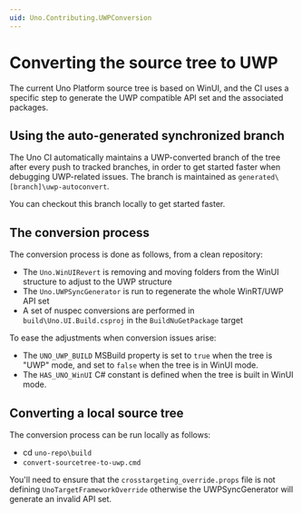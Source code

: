 ```yaml
---
uid: Uno.Contributing.UWPConversion
---
```


# Converting the source tree to UWP

The current Uno Platform source tree is based on WinUI, and the CI uses a specific step to generate the UWP compatible API set and the associated packages.

## Using the auto-generated synchronized branch

The Uno CI automatically maintains a UWP-converted branch of the tree after every push to tracked branches, in order to get started faster when debugging UWP-related issues. The branch is maintained as `generated\[branch]\uwp-autoconvert`.

You can checkout this branch locally to get started faster.

## The conversion process

The conversion process is done as follows, from a clean repository:

- The `Uno.WinUIRevert` is removing and moving folders from the WinUI structure to adjust to the UWP structure
- The `Uno.UWPSyncGenerator` is run to regenerate the whole WinRT/UWP API set
- A set of nuspec conversions are performed in `build\Uno.UI.Build.csproj` in the `BuildNuGetPackage` target

To ease the adjustments when conversion issues arise:

- The `UNO_UWP_BUILD` MSBuild property is set to `true` when the tree is "UWP" mode, and set to `false` when the tree is in WinUI mode.
- The `HAS_UNO_WinUI` C# constant is defined when the tree is built in WinUI mode.

## Converting a local source tree

The conversion process can be run locally as follows:

- cd `uno-repo\build`
- `convert-sourcetree-to-uwp.cmd`

You'll need to ensure that the `crosstargeting_override.props` file is not defining `UnoTargetFrameworkOverride` otherwise the UWPSyncGenerator will generate an invalid API set.
